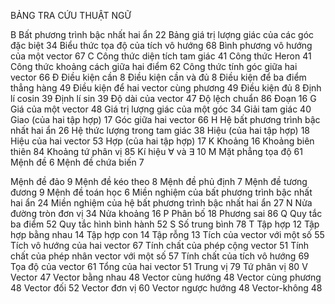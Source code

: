 BẢNG TRA CỨU THUẬT NGỮ

B Bất phương trình bậc nhất hai ẩn 22
Bảng giá trị lượng giác của các góc đặc biệt 34
Biểu thức tọa độ của tích vô hướng 68
Bình phương vô hướng của một vector 67
C Công thức diện tích tam giác 41
Công thức Heron 41
Công thức khoảng cách giữa hai điểm 62
Công thức tính góc giữa hai vector 66
Đ Điều kiện cần 8
Điều kiện cần và đủ 8
Điều kiện để ba điểm thẳng hàng 49
Điều kiện để hai vector cùng phương 49
Điều kiện đủ 8
Định lí cosin 39
Định lí sin 39
Độ dài của vector 47
Độ lệch chuẩn 86
Đoạn 16
G Giá của một vector 48
Giá trị lượng giác của một góc 34
Giải tam giác 40
Giao (của hai tập hợp) 17
Góc giữa hai vector 66
H Hệ bất phương trình bậc nhất hai ẩn 26
Hệ thức lượng trong tam giác 38
Hiệu (của hai tập hợp) 18
Hiệu của hai vector 53
Hợp (của hai tập hợp) 17
K Khoảng 16
Khoảng biên thiên 84
Khoảng tứ phân vị 85
Kí hiệu ∀ và ∃ 10
M Mặt phẳng tọa độ 61
Mệnh đề 6
Mệnh đề chứa biến 7

Mệnh đề đảo 9
Mệnh đề kéo theo 8
Mệnh đề phủ định 7
Mệnh đề tương đương 9
Mệnh đề toán học 6
Miền nghiệm của bất phương trình bậc nhất hai ẩn 24
Miền nghiệm của hệ bất phương trình bậc nhất hai ẩn 27
N Nửa đường tròn đơn vị 34
Nửa khoảng 16
P Phân bố 18
Phương sai 86
Q Quy tắc ba điểm 52
Quy tắc hình bình hành 52
S Số trung bình 78
T Tập hợp 12
Tập hợp bằng nhau 14
Tập hợp con 14
Tập rỗng 13
Tích của vector với một số 55
Tích vô hướng của hai vector 67
Tính chất của phép cộng vector 51
Tính chất của phép nhân vector với một số 57
Tính chất của tích vô hướng 69
Tọa độ của vector 61
Tổng của hai vector 51
Trung vị 79
Tứ phân vị 80
V Vector 47
Vector bằng nhau 48
Vector cùng hướng 48
Vector cùng phương 48
Vector đối 52
Vector đơn vị 60
Vector ngược hướng 48
Vector-không 48